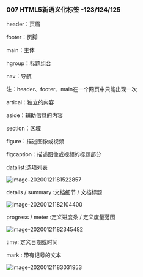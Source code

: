 ### 007 HTML5新语义化标签 -123/124/125

header：页眉

footer：页脚

main：主体

hgroup：标题组合

nav：导航

注：header、footer、main在一个网页中只能出现一次

artical：独立的内容

aside：辅助信息的内容

section：区域

figure：描述图像或视频

figcaption：描述图像或视频的标题部分



datalist:选项列表

![image-20200121181522857](C:\Users\dell\AppData\Roaming\Typora\typora-user-images\image-20200121181522857.png)

details / summary :文档细节 / 文档标题

![image-20200121182104400](C:\Users\dell\AppData\Roaming\Typora\typora-user-images\image-20200121182104400.png)

progress / meter :定义进度条 / 定义度量范围

![image-20200121182345482](C:\Users\dell\AppData\Roaming\Typora\typora-user-images\image-20200121182345482.png)

time: 定义日期或时间

mark : 带有记号的文本 

![image-20200121183031953](C:\Users\dell\AppData\Roaming\Typora\typora-user-images\image-20200121183031953.png)